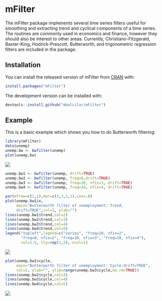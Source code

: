 
<!-- README.md is generated from README.Rmd. Please edit that file -->

# mFilter

The mFilter package implements several time series filters useful for
smoothing and extracting trend and cyclical components of a time series.
The routines are commonly used in economics and finance, however they
should also be interest to other areas. Currently,
Christiano-Fitzgerald, Baxter-King, Hodrick-Prescott, Butterworth, and
trigonometric regression filters are included in the package.

## Installation

You can install the released version of mFilter from
[CRAN](https://CRAN.R-project.org) with:

``` r
install.packages("mFilter")
```

The development version can be installed with:

``` r
devtools::install_github("mbalcilar/mFilter")
```

## Example

This is a basic example which shows you how to do Butterworth filtering:

``` r
library(mFilter)
data(unemp)
unemp.bw <- bwfilter(unemp)
plot(unemp.bw)
```

![](README-ex1-1.png)<!-- -->

``` r
unemp.bw1 <- bwfilter(unemp, drift=TRUE)
unemp.bw2 <- bwfilter(unemp, freq=8,drift=TRUE)
unemp.bw3 <- bwfilter(unemp, freq=10, nfix=3, drift=TRUE)
unemp.bw4 <- bwfilter(unemp, freq=10, nfix=4, drift=TRUE)
```

``` r
par(mfrow=c(2,1),mar=c(3,3,2,1),cex=.8)
plot(unemp.bw1$x,
     main="Butterworth filter of unemployment: Trend, 
     drift=TRUE",col=1, ylab="")
lines(unemp.bw1$trend,col=2)
lines(unemp.bw2$trend,col=3)
lines(unemp.bw3$trend,col=4)
lines(unemp.bw4$trend,col=5)
legend("topleft",legend=c("series", "freq=10, nfix=2", 
       "freq=8, nfix=2", "freq=10, nfix=3", "freq=10, nfix=4"), 
       col=1:5, lty=rep(1,5), ncol=1)
```

![](README-ex2-1.png)<!-- -->

``` r
plot(unemp.bw1$cycle,
     main="Butterworth filter of unemployment: Cycle,drift=TRUE", 
     col=2, ylab="", ylim=range(unemp.bw3$cycle,na.rm=TRUE))
lines(unemp.bw2$cycle,col=3)
lines(unemp.bw3$cycle,col=4)
lines(unemp.bw4$cycle,col=5)
```

![](README-ex3-1.png)<!-- -->
